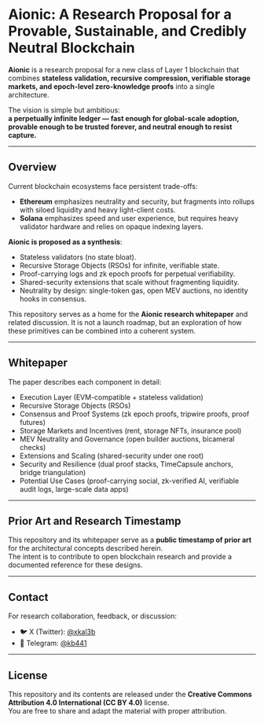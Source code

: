 # Aionic: A Research Proposal for a Provable, Sustainable, and Credibly Neutral Blockchain

**Aionic** is a research proposal for a new class of Layer 1 blockchain that combines **stateless validation, recursive compression, verifiable storage markets, and epoch-level zero-knowledge proofs** into a single architecture.  

The vision is simple but ambitious:  
**a perpetually infinite ledger — fast enough for global-scale adoption, provable enough to be trusted forever, and neutral enough to resist capture.**

---

## Overview

Current blockchain ecosystems face persistent trade-offs:  

- **Ethereum** emphasizes neutrality and security, but fragments into rollups with siloed liquidity and heavy light-client costs.  
- **Solana** emphasizes speed and user experience, but requires heavy validator hardware and relies on opaque indexing layers.  

**Aionic is proposed as a synthesis**:  

- Stateless validators (no state bloat).  
- Recursive Storage Objects (RSOs) for infinite, verifiable state.  
- Proof-carrying logs and zk epoch proofs for perpetual verifiability.  
- Shared-security extensions that scale without fragmenting liquidity.  
- Neutrality by design: single-token gas, open MEV auctions, no identity hooks in consensus.  

This repository serves as a home for the **Aionic research whitepaper** and related discussion. It is not a launch roadmap, but an exploration of how these primitives can be combined into a coherent system.

---

## Whitepaper

The paper describes each component in detail:  
- Execution Layer (EVM-compatible + stateless validation)  
- Recursive Storage Objects (RSOs)  
- Consensus and Proof Systems (zk epoch proofs, tripwire proofs, proof futures)  
- Storage Markets and Incentives (rent, storage NFTs, insurance pool)  
- MEV Neutrality and Governance (open builder auctions, bicameral checks)  
- Extensions and Scaling (shared-security under one root)  
- Security and Resilience (dual proof stacks, TimeCapsule anchors, bridge triangulation)  
- Potential Use Cases (proof-carrying social, zk-verified AI, verifiable audit logs, large-scale data apps)  

---

## Prior Art and Research Timestamp

This repository and its whitepaper serve as a **public timestamp of prior art** for the architectural concepts described herein.  
The intent is to contribute to open blockchain research and provide a documented reference for these designs.  

---

## Contact

For research collaboration, feedback, or discussion:  

- 🐦 X (Twitter): [@xkal3b](https://x.com/xkal3b)  
- 💬 Telegram: [@kb441](https://t.me/kb441)  

---

## License

This repository and its contents are released under the **Creative Commons Attribution 4.0 International (CC BY 4.0)** license.  
You are free to share and adapt the material with proper attribution.  
